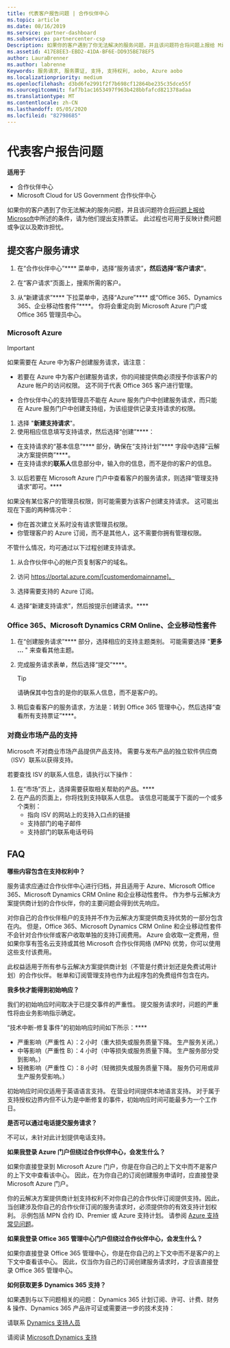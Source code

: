 ```yaml
---
title: 代表客户报告问题 | 合作伙伴中心
ms.topic: article
ms.date: 08/16/2019
ms.service: partner-dashboard
ms.subservice: partnercenter-csp
Description: 如果你的客户遇到了你无法解决的服务问题，并且该问题符合将问题上报给 Microsoft中所述的条件，请为他们提出支持票证。
ms.assetid: 417E8EE3-EBD2-41DA-BF6E-DD935BE78EF5
author: LauraBrenner
ms.author: labrenne
Keywords: 服务请求, 服务票证, 支持, 支持权利, aobo, Azure aobo
ms.localizationpriority: medium
ms.openlocfilehash: d3bd6fe2991f2f7b698cf12864be235c35dce55f
ms.sourcegitcommit: faf7b1ac1653497f963b428bbfafcd821378adaa
ms.translationtype: MT
ms.contentlocale: zh-CN
ms.lasthandoff: 05/05/2020
ms.locfileid: "82798685"
---
```

# <a name="report-problems-on-behalf-of-a-customer"></a>代表客户报告问题

**适用于**

-  合作伙伴中心
-  Microsoft Cloud for US Government 合作伙伴中心


如果你的客户遇到了你无法解决的服务问题，并且该问题符合[将问题上报给 Microsoft](escalate-problems-to-microsoft.md)中所述的条件，请为他们提出支持票证。 此过程也可用于反映计费问题或争议以及欺诈担忧。

## <a name="submit-a-service-request-for-a-customer"></a>提交客户服务请求

1.  在“合作伙伴中心”**** 菜单中，选择“服务请求”****，然后选择“客户请求”****。 

2.  在“客户请求”页面上，搜索所需的客户。

3.  从“新建请求”**** 下拉菜单中，选择“Azure”**** 或“Office 365、Dynamics 365、企业移动性套件”****。 你将会重定向到 Microsoft Azure 门户或 Office 365 管理员中心。

### <a name="microsoft-azure"></a>Microsoft Azure

> [!IMPORTANT]
> 如果需要在 Azure 中为客户创建服务请求，请注意：
>
>- 若要在 Azure 中为客户创建服务请求，你的间接提供商必须授予你该客户的 Azure 帐户的访问权限。 这不同于代表 Office 365 客户进行管理。 
>
>- 合作伙伴中心的支持管理员不能在 Azure 服务门户中创建服务请求，而只能在 Azure 服务门户中创建支持组，为该组提供记录支持请求的权限。

1. 选择 "**新建支持请求**"。
2. 使用相应信息填写支持请求，然后选择“创建”****：
-   在支持请求的“基本信息”**** 部分，确保在“支持计划”**** 字段中选择“云解决方案提供商”****。
-   在支持请求的**联系人**信息部分中，输入你的信息，而不是你的客户的信息。

3. 以后若要在 Microsoft Azure 门户中查看客户的服务请求，则选择“管理支持请求”即可。****

如果没有某位客户的管理员权限，则可能需要为该客户创建支持请求。 这可能出现在下面的两种情况中： 
 
-   你在首次建立关系时没有请求管理员权限。
-   你管理客户的 Azure 订阅，而不是其他人，这不需要你拥有管理权限。
 
不管什么情况，均可通过以下过程创建支持请求。 

1. 从合作伙伴中心的帐户页复制客户的域名。

2. 访问 https://portal.azure.com/[customerdomainname]。 

3. 选择需要支持的 Azure 订阅。

4. 选择“新建支持请求”，然后按提示创建请求。**** 

 
### <a name="office-365-microsoft-dynamics-crm-online-enterprise-mobility-suite"></a>Office 365、Microsoft Dynamics CRM Online、企业移动性套件

1. 在“创建服务请求”**** 部分，选择相应的支持主题类别。 可能需要选择 "**更多 ...** " 来查看其他主题。    
2. 完成服务请求表单，然后选择“提交”****。

   > [!TIP]
   > 请确保其中包含的是你的联系人信息，而不是客户的。

3. 稍后查看客户的服务请求，方法是：转到 Office 365 管理中心，然后选择“查看所有支持票证”****。

### <a name="support-for-commercial-marketplace-products"></a>对商业市场产品的支持

Microsoft 不对商业市场产品提供产品支持。 需要与发布产品的独立软件供应商（ISV）联系以获得支持。

若要查找 ISV 的联系人信息，请执行以下操作：

1.  在“市场”页上，选择需要获取相关帮助的产品。****
2.  在产品的页面上，你将找到支持联系人信息。 该信息可能属于下面的一个或多个类别：
    - 指向 ISV 的网站上的支持入口点的链接
    - 支持部门的电子邮件 
    - 支持部门的联系电话号码

## <a name="faq"></a>FAQ

**哪些内容包含在支持权利中？**

服务请求应通过合作伙伴中心进行归档，并且适用于 Azure、Microsoft Office 365、Microsoft Dynamics CRM Online 和企业移动性套件。 作为参与云解决方案提供商计划的合作伙伴，你的主要问题会得到优先响应。

对你自己的合作伙伴租户的支持并不作为云解决方案提供商支持优势的一部分包含在内。 但是，Office 365、Microsoft Dynamics CRM Online 和企业移动性套件不会针对合作伙伴或客户收取单独的支持订阅费用。 Azure 会收取一定费用，但如果你享有签名云支持或其他 Microsoft 合作伙伴网络 (MPN) 优势，你可以使用这些支付该费用。

此权益适用于所有参与云解决方案提供商计划（不管是付费计划还是免费试用计划）的合作伙伴。 帐单和订阅管理支持也作为此程序包的免费组件包含在内。

**我多快才能得到初始响应？**

我们的初始响应时间取决于已提交事件的严重性。 提交服务请求时，问题的严重性将由业务影响指示确定。

“技术中断-修复事件”的初始响应时间如下所示：****

-   严重影响（严重性 A）：2 小时（重大损失或服务质量下降。 生产服务关闭。）
-   中等影响（严重性 B）：4 小时（中等损失或服务质量下降。 生产服务部分受到影响。）
-   轻微影响（严重性 C）：8 小时（轻微损失或服务质量下降。 服务仍可用或非生产服务受影响。）

初始响应时间仅适用于英语语言支持。 在营业时间提供本地语言支持。
对于属于支持授权边界内但不认为是中断修复的事件，初始响应时间可能最多为一个工作日。

**是否可以通过电话提交服务请求？**

不可以，未针对此计划提供电话支持。

**如果我登录 Azure 门户但绕过合作伙伴中心，会发生什么？**

如果你直接登录到 Microsoft Azure 门户，你是在你自己的上下文中而不是客户的上下文中查看该中心。 因此，在为你自己的订阅创建服务申请时，应直接登录 Microsoft Azure 门户。

你的云解决方案提供商计划支持权利不对你自己的合作伙伴订阅提供支持。因此，当创建涉及你自己的合作伙伴订阅的服务请求时，必须提供你的有效支持计划权利。 示例包括 MPN 合约 ID、Premier 或 Azure 支持计划。 请参阅 [Azure 支持常见问题](https://go.microsoft.com/fwlink/?LinkId=717532)。

**如果我登录 Office 365 管理中心门户但绕过合作伙伴中心，会发生什么？**

如果你直接登录 Office 365 管理中心，你是在你自己的上下文中而不是客户的上下文中查看该中心。 因此，仅当你为自己的订阅创建服务请求时，才应该直接登录 Office 365 管理中心。

**如何获取更多 Dynamics 365 支持？**

如果遇到与以下问题相关的问题： Dynamics 365 计划订阅、许可、计费、财务 & 操作、Dynamics 365 产品许可证或需要进一步的技术支持：
 
请联系 [Dynamics 支持人员](https://docs.microsoft.com/dynamics365/customer-engagement/admin/contact-technical-support)

请阅读 [Microsoft Dynamics 支持](https://support.microsoft.com/help/4052881/faq-microsoft-dynamics-365-for-unified-operations-iur)



